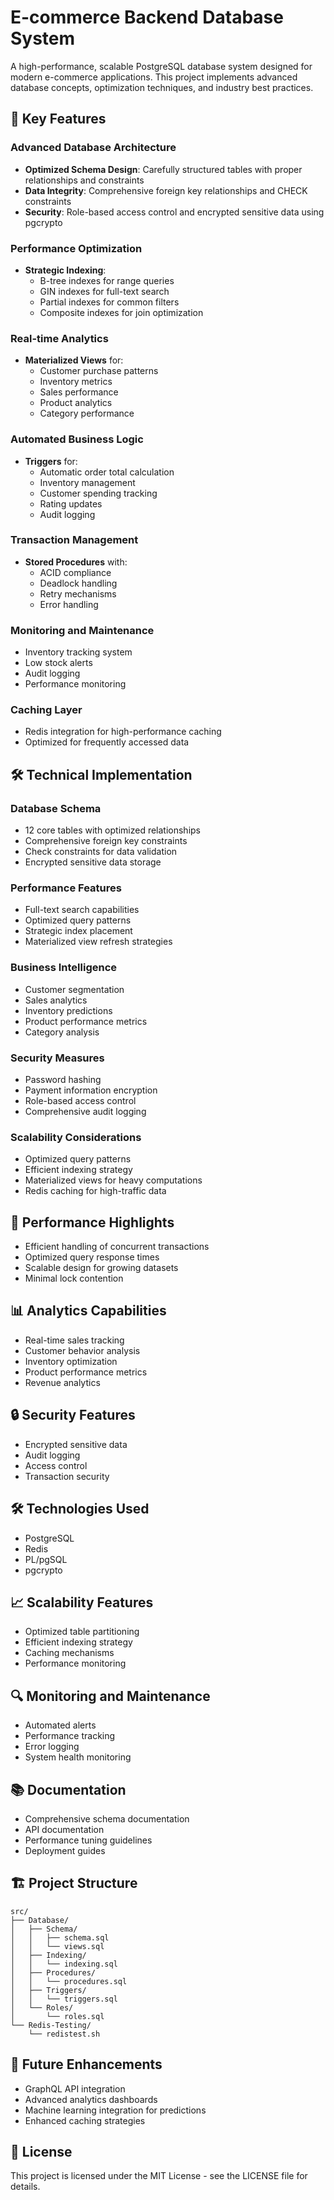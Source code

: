 # E-commerce Backend Database System

A high-performance, scalable PostgreSQL database system designed for modern e-commerce applications. This project implements advanced database concepts, optimization techniques, and industry best practices.

## 🌟 Key Features

### Advanced Database Architecture
- **Optimized Schema Design**: Carefully structured tables with proper relationships and constraints
- **Data Integrity**: Comprehensive foreign key relationships and CHECK constraints
- **Security**: Role-based access control and encrypted sensitive data using pgcrypto

### Performance Optimization
- **Strategic Indexing**:
  - B-tree indexes for range queries
  - GIN indexes for full-text search
  - Partial indexes for common filters
  - Composite indexes for join optimization

### Real-time Analytics
- **Materialized Views** for:
  - Customer purchase patterns
  - Inventory metrics
  - Sales performance
  - Product analytics
  - Category performance

### Automated Business Logic
- **Triggers** for:
  - Automatic order total calculation
  - Inventory management
  - Customer spending tracking
  - Rating updates
  - Audit logging

### Transaction Management
- **Stored Procedures** with:
  - ACID compliance
  - Deadlock handling
  - Retry mechanisms
  - Error handling

### Monitoring and Maintenance
- Inventory tracking system
- Low stock alerts
- Audit logging
- Performance monitoring

### Caching Layer
- Redis integration for high-performance caching
- Optimized for frequently accessed data

## 🛠 Technical Implementation

### Database Schema
- 12 core tables with optimized relationships
- Comprehensive foreign key constraints
- Check constraints for data validation
- Encrypted sensitive data storage

### Performance Features
- Full-text search capabilities
- Optimized query patterns
- Strategic index placement
- Materialized view refresh strategies

### Business Intelligence
- Customer segmentation
- Sales analytics
- Inventory predictions
- Product performance metrics
- Category analysis

### Security Measures
- Password hashing
- Payment information encryption
- Role-based access control
- Comprehensive audit logging

### Scalability Considerations
- Optimized query patterns
- Efficient indexing strategy
- Materialized views for heavy computations
- Redis caching for high-traffic data

## 🚀 Performance Highlights
- Efficient handling of concurrent transactions
- Optimized query response times
- Scalable design for growing datasets
- Minimal lock contention

## 📊 Analytics Capabilities
- Real-time sales tracking
- Customer behavior analysis
- Inventory optimization
- Product performance metrics
- Revenue analytics

## 🔒 Security Features
- Encrypted sensitive data
- Audit logging
- Access control
- Transaction security

## 🛠 Technologies Used
- PostgreSQL
- Redis
- PL/pgSQL
- pgcrypto

## 📈 Scalability Features
- Optimized table partitioning
- Efficient indexing strategy
- Caching mechanisms
- Performance monitoring

## 🔍 Monitoring and Maintenance
- Automated alerts
- Performance tracking
- Error logging
- System health monitoring

## 📚 Documentation
- Comprehensive schema documentation
- API documentation
- Performance tuning guidelines
- Deployment guides

## 🏗 Project Structure
```
src/
├── Database/
│   ├── Schema/
│   │   ├── schema.sql
│   │   └── views.sql
│   ├── Indexing/
│   │   └── indexing.sql
│   ├── Procedures/
│   │   └── procedures.sql
│   ├── Triggers/
│   │   └── triggers.sql
│   └── Roles/
│       └── roles.sql
└── Redis-Testing/
    └── redistest.sh
```

## 🎯 Future Enhancements
- GraphQL API integration
- Advanced analytics dashboards
- Machine learning integration for predictions
- Enhanced caching strategies

## 📝 License
This project is licensed under the MIT License - see the LICENSE file for details.